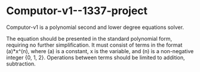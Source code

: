 # Computor-v1--1337-project

Computor-v1 is a polynomial second and lower degree equations solver.

The equation should be presented in the standard polynomial form, requiring no further simplification. It must consist of terms in the format (a)*x^(n), where (a) is a constant, x is the variable, and (n) is a non-negative integer {0, 1, 2}. Operations between terms should be limited to addition, subtraction.

